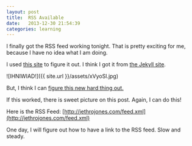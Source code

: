 ```yaml
---
layout: post
title:  RSS Available
date:   2013-12-30 21:54:39
categories: learning
---
```



I finally got the RSS feed working tonight. That is pretty exciting for me, because I have no idea what I am doing. 

I used [this site](https://github.com/snaptortoise/jekyll-rss-feeds) to figure it out. I think I got it from [the Jekyll site](http://jekyllrb.com/docs/plugins/). 

![IHNIWIAD!]({{ site.url }}/assets/xVyoSl.jpg)

But, I think I can [figure this new hard thing out.](
http://ninjasandrobots.com/you-need-some-experience)

If this worked, there is sweet picture on this post. Again, I can do this! 

Here is the RSS Feed: [http://jethrojones.com/feed.xml](http://jethrojones.com/feed.xml)

One day, I will figure out how to have a link to the RSS feed. Slow and steady. 
